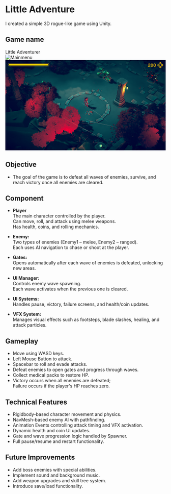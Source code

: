 # Little Adventure
I created a simple 3D rogue-like game using Unity.

## Game name
Little Adventurer  
![Mainmenu](figure/mainmenu.png "Mainmenu")
![Game](figure/game.png "Game")


## Objective
- The goal of the game is to defeat all waves of enemies, survive, and reach victory once all enemies are cleared.

## Component 
- **Player**  
The main character controlled by the player.  
Can move, roll, and attack using melee weapons.  
Has health, coins, and rolling mechanics.

- **Enemy:**  
Two types of enemies (Enemy1 – melee, Enemy2 – ranged).  
Each uses AI navigation to chase or shoot at the player.

- **Gates:**  
Opens automatically after each wave of enemies is defeated, unlocking new areas.

- **UI Manager:**  
Controls enemy wave spawning.  
Each wave activates when the previous one is cleared.

- **UI Systems:**  
Handles pause, victory, failure screens, and health/coin updates.

- **VFX System:**  
Manages visual effects such as footsteps, blade slashes, healing, and attack particles.

## Gameplay

- Move using WASD keys.
- Left Mouse Button to attack.
- Spacebar to roll and evade attacks.
- Defeat enemies to open gates and progress through waves.
- Collect medical packs to restore HP.
- Victory occurs when all enemies are defeated;  
Failure occurs if the player's HP reaches zero.

## Technical Features

- Rigidbody-based character movement and physics.
- NavMesh-based enemy AI with pathfinding.
- Animation Events controlling attack timing and VFX activation.
- Dynamic health and coin UI updates.
- Gate and wave progression logic handled by Spawner.
- Full pause/resume and restart functionality.

## Future Improvements

- Add boss enemies with special abilities.
- Implement sound and background music.
- Add weapon upgrades and skill tree system.
- Introduce save/load functionality.
